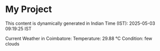 # My Project

This content is dynamically generated in Indian Time (IST): 2025-05-03 09:19:25 IST


Current Weather in Coimbatore:
Temperature: 29.88 °C
Condition: few clouds
